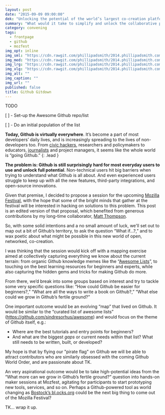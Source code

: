 ```yaml
---
layout: post
date: "2015-09-09 09:00:00"
dek: "Unlocking the potential of the world’s largest co-creation platform"
summary: "What would it take to simplify and unlock the collaborative power Github for all? "
category: convening
tags: 
  - frontpage
  - github
  - mozfest
img_opt: inline
img_sml: "https://cdn.rawgit.com/phillipadsmith/2014.phillipadsmith.com/master/files/colonize-github-100px.jpg"
img_med: "https://cdn.rawgit.com/phillipadsmith/2014.phillipadsmith.com/master/files/colonize-github-100px.jpg"
img_lrg: "https://cdn.rawgit.com/phillipadsmith/2014.phillipadsmith.com/master/files/colonize-github-100px.jpg"
img_xlg: "https://cdn.rawgit.com/phillipadsmith/2014.phillipadsmith.com/master/files/colonize-github-100px.jpg"
img_alt: ""
img_caption: ""
img_url: ""
published: false
title: Github Gitdown
---
```


TODO

[ ] - Set-up the Awesome Github repo/list

[ ] - Do an initial population of the list

**Today, Github is virtually everywhere**. It’s become a part of most developers’ daily lives, and is increasingly spreading to the lives of non-developers too. From [civic hackers](TK), researchers and policymakers to educators, [journalists](TK) and project managers, it seems like the whole world is “going Github.” 
{: .lead }

**The problem is: Github is still surprisingly hard for most everyday users to use and unlock full potential**. Non-technical users hit big barriers when trying to understand what Github is all about. And even experienced users struggle to keep up with all the new features, third-party integrations, and open-source innovations. 

Given that premise, I decided to propose a session for the upcoming [Mozilla Festival](TK), with the hope that some of the bright minds that gather at the festival will be interested in hacking on solutions to this problem. This post is an edited version of that proposal, which benefited from generous contributions by my long-time collaborator, [Matt Thompson](TK).

So, with some solid intentions and a no small amount of luck, we'll set out to map out a bit of Github’s territory, to ask the question “What if…?,” and to wax poetic about what might be possible in this new world of open, networked, co-creation. 

I was thinking that the session would kick off with a mapping exercise aimed at collectively capturing everything we know about the current terrain: from organic Github knowledge memes like the “[Awesome Lists](TK)”, to touching on the best learning resources for beginners and experts, while also capturing the hidden gems and tricks for making Github do more.

From there, we’d break into some groups based on interest and try to tackle  some very specific questions like: “How could Github be easier for beginners?,” “What are all the ways to write a book on Github?,”  “What else could we grow in Github’s fertile ground?”  

One important outcome would be an evolving “map” that lived on Github. It would be similar to the “curated list of awesome lists” (https://github.com/sindresorhus/awesome) and would focus on the theme of Github itself, e.g.:

* Where are the best tutorials and entry points for beginners? 
* And what are the biggest *gaps* or current needs within that list? What still needs to be written, built, or developed? 

My hope is that by flying our "pirate flag" on Github we will be able to attract contributors who are similarly obsessed with the coming Github World Order, and are passionate about TK.

An very aspirational outcome would be to take high-potential ideas from the “What more can we grow in Github’s fertile ground?” question into hands-on maker sessions at Mozfest, agitating for participants to start prototyping new tools, services, and so on. Perhaps a Github-powered tool as world changing as [Bostock’s bl.ocks.org](TK) could be the next big thing to come out of the Mozilla Festival?

TK... wrap it up.
